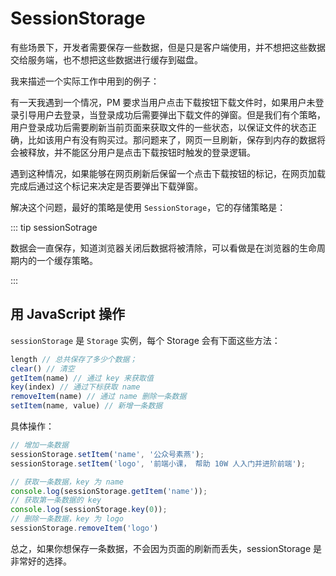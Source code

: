 # SessionStorage

有些场景下，开发者需要保存一些数据，但是只是客户端使用，并不想把这些数据交给服务端，也不想把这些数据进行缓存到磁盘。

我来描述一个实际工作中用到的例子：

有一天我遇到一个情况，PM 要求当用户点击下载按钮下载文件时，如果用户未登录引导用户去登录，当登录成功后需要弹出下载文件的弹窗。但是我们有个策略，用户登录成功后需要刷新当前页面来获取文件的一些状态，以保证文件的状态正确，比如该用户有没有购买过。那问题来了，网页一旦刷新，保存到内存的数据将会被释放，并不能区分用户是点击下载按钮时触发的登录逻辑。

遇到这种情况，如果能够在网页刷新后保留一个点击下载按钮的标记，在网页加载完成后通过这个标记来决定是否要弹出下载弹窗。

解决这个问题，最好的策略是使用 `SessionStorage`，它的存储策略是：

::: tip sessionSotrage

数据会一直保存，知道浏览器关闭后数据将被清除，可以看做是在浏览器的生命周期内的一个缓存策略。

:::

## 用 JavaScript 操作

`sessionStorage` 是 `Storage` 实例，每个 Storage 会有下面这些方法：

```js
length // 总共保存了多少个数据；
clear() // 清空
getItem(name) // 通过 key 来获取值
key(index) // 通过下标获取 name
removeItem(name) // 通过 name 删除一条数据
setItem(name, value) // 新增一条数据
```

具体操作：

```js
// 增加一条数据
sessionStorage.setItem('name', '公众号素燕');
sessionStorage.setItem('logo', '前端小课， 帮助 10W 人入门并进阶前端');

// 获取一条数据，key 为 name
console.log(sessionStorage.getItem('name'));
// 获取第一条数据的 key
console.log(sessionStorage.key(0));
// 删除一条数据，key 为 logo
sessionStorage.removeItem('logo')
```



总之，如果你想保存一条数据，不会因为页面的刷新而丢失，sessionStorage 是非常好的选择。

<GongZhongHao></GongZhongHao>